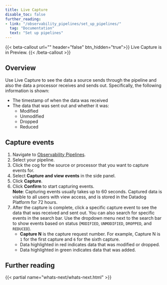 ```yaml
---
title: Live Capture
disable_toc: false
further_reading:
- link: "/observability_pipelines/set_up_pipelines/"
  tag: "Documentation"
  text: "Set up pipelines"
---
```


{{< beta-callout url="" header="false" btn_hidden="true">}}
Live Capture is in Preview.
{{< /beta-callout >}}

## Overview

Use Live Capture to see the data a source sends through the pipeline and also the data a processor receives and sends out.
Specifically, the following information is shown:
- The timestamp of when the data was received
- The data that was sent out and whether it was:
    - Modified
    - Unmodified
    - Dropped
    - Reduced

## Capture events

1. Navigate to [Observability Pipelines][1].
1. Select your pipeline.
1. Click the cog for the source or processor that you want to capture events for.
1. Select **Capture and view events** in the side panel.
1. Click **Capture**.
1. Click **Confirm** to start capturing events.<br>**Note**: Capturing events usually takes up to 60 seconds. Captured data is visible to all users with view access, and is stored in the Datadog Platform for 72 hours.
1. After the capture is complete, click a specific capture event to see the data that was received and sent out. You can also search for specific events in the search bar. Use the dropdown menu next to the search bar to show events based on status (`MODIFIED`, `UNMODIFIED`, `DROPPED`, and `REDUCED`).
    - **Capture N** is the capture request number. For example, Capture N is `1` for the first capture and `6` for the sixth capture.
    - Data highlighted in red indicates data that was modified or dropped.
    - Data highlighted in green indicates data that was added.

## Further reading

{{< partial name="whats-next/whats-next.html" >}}

[1]: https://app.datadoghq.com/observability-pipelines


